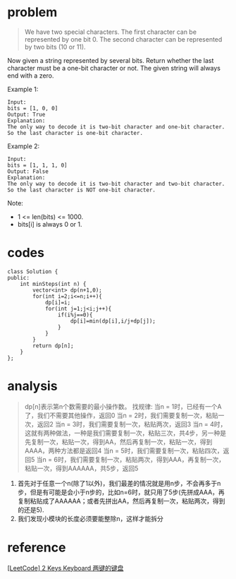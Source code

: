 # problem
>We have two special characters. The first character can be represented by one bit 0. The second character can be represented by two bits (10 or 11).

Now given a string represented by several bits. Return whether the last character must be a one-bit character or not. The given string will always end with a zero.

Example 1:
```
Input: 
bits = [1, 0, 0]
Output: True
Explanation: 
The only way to decode it is two-bit character and one-bit character. So the last character is one-bit character.
```
Example 2:
```
Input: 
bits = [1, 1, 1, 0]
Output: False
Explanation: 
The only way to decode it is two-bit character and two-bit character. So the last character is NOT one-bit character.
```
Note:

- 1 <= len(bits) <= 1000.
- bits[i] is always 0 or 1.

# codes
```
class Solution {
public:
    int minSteps(int n) {
        vector<int> dp(n+1,0);
        for(int i=2;i<=n;i++){
            dp[i]=i;
            for(int j=1;j<i;j++){
                if(i%j==0){
                    dp[i]=min(dp[i],i/j+dp[j]);
                }
            }
        }
        return dp[n];
    }
};
```

# analysis
>dp[n]表示第n个数需要的最小操作数。
找规律:
当n = 1时，已经有一个A了，我们不需要其他操作，返回0
当n = 2时，我们需要复制一次，粘贴一次，返回2
当n = 3时，我们需要复制一次，粘贴两次，返回3
当n = 4时，这就有两种做法，一种是我们需要复制一次，粘贴三次，共4步，另一种是先复制一次，粘贴一次，得到AA，然后再复制一次，粘贴一次，得到AAAA，两种方法都是返回4
当n = 5时，我们需要复制一次，粘贴四次，返回5
当n = 6时，我们需要复制一次，粘贴两次，得到AAA，再复制一次，粘贴一次，得到AAAAAA，共5步，返回5

1. 首先对于任意一个n(除了1以外)，我们最差的情况就是用n步，不会再多于n步，但是有可能是会小于n步的，比如n=6时，就只用了5步(先拼成AAA，再复制粘贴成了AAAAAA；或者先拼出AA，然后再复制一次，粘贴两次，得到的还是5).
2. 我们发现小模块的长度必须要能整除n，这样才能拆分

# reference
[[LeetCode] 2 Keys Keyboard 两键的键盘][1]

[1]: https://www.cnblogs.com/grandyang/p/7439616.html